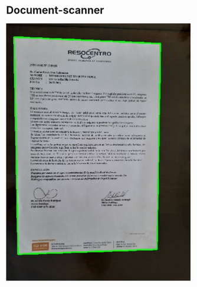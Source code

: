 # Document-scanner
<p float="left">
  
<img src="https://github.com/rodrigourquizo/Document-scanner-/blob/master/images/contours.JPG" width="500" height="700">
 
</p>
